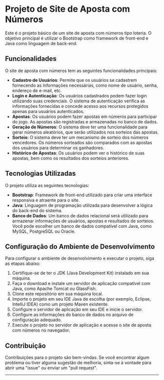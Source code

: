 # Projeto de Site de Aposta com Números 

Este é o projeto básico de um site de aposta com números tipo loteria. O objetivo principal é utilizar o Bootstrap como framework de front-end e Java como linguagem de back-end.

## Funcionalidades

O site de aposta com números tem as seguintes funcionalidades principais:

- **Cadastro de Usuários**: Permite que os usuários se cadastrem fornecendo as informações necessárias, como nome de usuário, senha, endereço de e-mail, etc.
- **Login e Autenticação**: Os usuários cadastrados podem fazer login utilizando suas credenciais. O sistema de autenticação verifica as informações fornecidas e concede acesso aos recursos protegidos apenas para usuários autenticados.
- **Apostas**: Os usuários podem fazer apostas em números para participar do jogo. As apostas são registradas e armazenadas no banco de dados.
- **Geração de Números**: O sistema deve ter uma funcionalidade para gerar números aleatórios, que serão utilizados nos sorteios das apostas.
- **Sorteio**: O sistema deve ter um mecanismo de sorteio dos números vencedores. Os números sorteados são comparados com as apostas dos usuários para determinar os ganhadores.
- **Histórico de Apostas**: Os usuários podem ver o histórico de suas apostas, bem como os resultados dos sorteios anteriores.

## Tecnologias Utilizadas

O projeto utiliza as seguintes tecnologias:

- **Bootstrap**: Framework de front-end utilizado para criar uma interface responsiva e atraente para o site.
- **Java**: Linguagem de programação utilizada para desenvolver a lógica do back-end do sistema.
- **Banco de Dados**: Um banco de dados relacional será utilizado para armazenar informações de usuários, apostas e resultados de sorteios. Você pode escolher um banco de dados compatível com Java, como MySQL, PostgreSQL ou Oracle.

## Configuração do Ambiente de Desenvolvimento

Para configurar o ambiente de desenvolvimento e executar o projeto, siga as etapas abaixo:

1. Certifique-se de ter o JDK (Java Development Kit) instalado em sua máquina.
2. Faça o download e instale um servidor de aplicação compatível com Java, como Apache Tomcat ou GlassFish.
3. Clone este repositório em sua máquina local.
4. Importe o projeto em seu IDE Java de escolha (por exemplo, Eclipse, IntelliJ IDEA) como um projeto Maven existente.
5. Configure o servidor de aplicação em seu IDE e inicie o servidor.
6. Configure as informações do banco de dados no arquivo de configuração adequado.
7. Execute o projeto no servidor de aplicação e acesse o site de aposta com números no navegador.

## Contribuição

Contribuições para o projeto são bem-vindas. Se você encontrar algum problema ou tiver alguma sugestão de melhoria, sinta-se à vontade para abrir uma "issue" ou enviar um "pull request".



---

